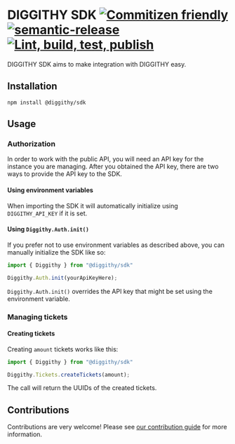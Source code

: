 # DIGGITHY SDK [![Commitizen friendly](https://img.shields.io/badge/commitizen-friendly-brightgreen.svg)](http://commitizen.github.io/cz-cli/) [![semantic-release](https://img.shields.io/badge/%20%20%F0%9F%93%A6%F0%9F%9A%80-semantic--release-e10079.svg)](https://github.com/semantic-release/semantic-release) [![Lint, build, test, publish](https://github.com/LOUD-GmbH/diggithy-sdk/actions/workflows/lint-build-test-publish.yml/badge.svg)](https://github.com/LOUD-GmbH/diggithy-sdk/actions/workflows/lint-build-test-publish.yml)

DIGGITHY SDK aims to make integration with DIGGITHY easy.

## Installation

```shell script
npm install @diggithy/sdk
```

## Usage

### Authorization

In order to work with the public API, you will need an API key for the instance you are managing.
After you obtained the API key, there are two ways to provide the API key to the SDK.

#### Using environment variables

When importing the SDK it will automatically initialize using `DIGGITHY_API_KEY` if it is set.

#### Using `Diggithy.Auth.init()`

If you prefer not to use environment variables as described above, you can manually initialize the SDK like so:

```typescript
import { Diggithy } from "@diggithy/sdk"

Diggithy.Auth.init(yourApiKeyHere);
```

`Diggithy.Auth.init()` overrides the API key that might be set using the environment variable.

### Managing tickets

#### Creating tickets

Creating `amount` tickets works like this:

```typescript
import { Diggithy } from "@diggithy/sdk"

Diggithy.Tickets.createTickets(amount);
```

The call will return the UUIDs of the created tickets.

## Contributions

Contributions are very welcome! Please see [our contribution guide](CONTRIBUTING.md) for more information.
